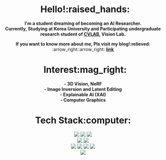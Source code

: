 <div align="center"><h1>&nbsp;&nbsp;Hello!:raised_hands:</h1>
  <p><strong> I'm a student dreaming of becoming an AI Researcher.<br>
  Currently, Studying at Korea University and Participating undergraduate research student of <a href="https://cvlab.korea.ac.kr/">CVLAB</a>, Vision Lab.   </strong></p>
  <div align="center">
    <strong>If you want to know more about me, Pls visit my blog!:relieved:</strong> 
    <div align="center">
    :arrow_right::arrow_right: <a href="https://science886.tistory.com/"><b>link</b></a>
    </div>
  </div>
</div>

<div align='center'>
<h1>&nbsp;&nbsp;Interest:mag_right:</h1>
<p>
<b>-&nbsp;3D Vision, NeRF<br>
-&nbsp;Image Inversion and Latent Editing<br>
-&nbsp;Explainable AI (XAI)<br>
-&nbsp;Computer Graphics</b>
</p>
</div>


<div align="center"><h1>Tech Stack:computer:</h1>
<img src="https://img.shields.io/badge/python-3776AB?style=flat-square&logo=Python&logoColor=white"/> <img src="https://img.shields.io/badge/c++-%2300599C.svg?style=flat-square&logo=c%2B%2B&logoColor=white"> <img src="https://img.shields.io/badge/R-276DC3?style=flat-square&logo=R&logoColor=white"/>
<br>
<img src="https://img.shields.io/badge/PyTorch-EE4C2C?style=flat-square&logo=PyTorch&logoColor=black"/>
<img src="https://img.shields.io/badge/TensorFlow-FF6F00?style=flat-square&logo=TensorFlow&logoColor=black"/>
<br>
<img src="https://img.shields.io/badge/html-E34F26?style=flat-square&logo=html5&logoColor=white">
<img src="https://img.shields.io/badge/css-1572B6?style=flat-square&logo=css3&logoColor=white">
<img src="https://img.shields.io/badge/javascript-F7DF1E?style=flat-square&logo=javascript&logoColor=black">
<img src="https://img.shields.io/badge/react-61DAFB?style=flat-square&logo=react&logoColor=black">
<br>
<img src="https://img.shields.io/badge/mysql-4479A1?style=flat-square&logo=mysql&logoColor=white">
</div>



